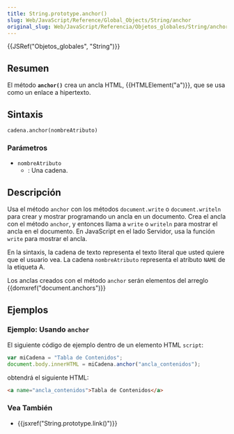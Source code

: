 ```yaml
---
title: String.prototype.anchor()
slug: Web/JavaScript/Reference/Global_Objects/String/anchor
original_slug: Web/JavaScript/Referencia/Objetos_globales/String/anchor
---
```


{{JSRef("Objetos_globales", "String")}}

## Resumen

El método **`anchor()`** crea un ancla HTML, {{HTMLElement("a")}}, que se usa como un enlace a hipertexto.

## Sintaxis

```
cadena.anchor(nombreAtributo)
```

### Parámetros

- `nombreAtributo`
  - : Una cadena.

## Descripción

Usa el método `anchor` con los métodos `document.write` o `document.writeln` para crear y mostrar programando un ancla en un documento. Crea el ancla con el método `anchor`, y entonces llama a `write` o `writeln` para mostrar el ancla en el documento. En JavaScript en el lado Servidor, usa la función `write` para mostrar el ancla.

En la sintaxis, la cadena de texto representa el texto literal que usted quiere que el usuario vea. La cadena `nombreAtributo` representa el atributo `NAME` de la etiqueta A.

Los anclas creados con el método `anchor` serán elementos del arreglo {{domxref("document.anchors")}}

## Ejemplos

### Ejemplo: Usando `anchor`

El siguiente código de ejemplo dentro de un elemento HTML `script`:

```js
var miCadena = "Tabla de Contenidos";
document.body.innerHTML = miCadena.anchor("ancla_contenidos");
```

obtendrá el siguiente HTML:

```html
<a name="ancla_contenidos">Tabla de Contenidos</a>
```

### Vea También

- {{jsxref("String.prototype.link()")}}
